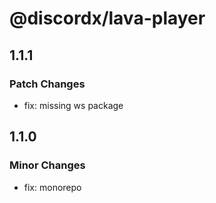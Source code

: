 # @discordx/lava-player

## 1.1.1

### Patch Changes

- fix: missing ws package

## 1.1.0

### Minor Changes

- fix: monorepo
